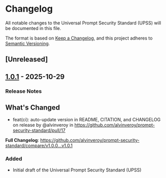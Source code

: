 # Changelog

All notable changes to the Universal Prompt Security Standard (UPSS) will be documented in this file.

The format is based on [Keep a Changelog](https://keepachangelog.com/en/1.0.0/),
and this project adheres to [Semantic Versioning](https://semver.org/spec/v2.0.0.html).

## [Unreleased]

## [1.0.1] - 2025-10-29

### Release Notes
## What's Changed
* feat(ci): auto-update version in README, CITATION, and CHANGELOG on release by @alvinveroy in https://github.com/alvinveroy/prompt-security-standard/pull/17


**Full Changelog**: https://github.com/alvinveroy/prompt-security-standard/compare/v1.0.0...v1.0.1
### Added
- Initial draft of the Universal Prompt Security Standard (UPSS)

[1.0.1]: https://github.com/alvinveroy/prompt-security-standard/releases/tag/v1.0.1
